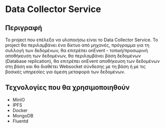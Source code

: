 # Data Collector Service
## Περιγραφή

Το project που επέλεξα να υλοποιήσω είναι το Data Collector Service.
Το project θα περιλαμβάνει ένα δίκτυο από μηχανές, πρόγραμμα για τη συλλογή των δεδομένων, θα επιτρέπει onEvent - τοπική/προσωρινή αποθήκευση των δεδομένων, θα περιλαμβάνει βάση δεδομένων (Database replication), θα επιτρέπει onEvent αποθήκευση των δεδομένων στη βάση και θα διαθέτει Websocket σύνδεσης με τη βάση ή με τις βασικές υπηρεσίες για άμεση μεταφορά των δεδομένων.

## Τεχνολογίες που θα χρησιμοποιηθούν

- MinIO
- IPFS
- Docker
- MongoDB
- Fluentd

